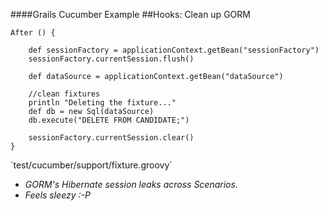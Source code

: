 ####Grails Cucumber Example
##Hooks: Clean up GORM

	After () {

	    def sessionFactory = applicationContext.getBean("sessionFactory")
	    sessionFactory.currentSession.flush()

	    def dataSource = applicationContext.getBean("dataSource")

	    //clean fixtures
	    println "Deleting the fixture..."
	    def db = new Sql(dataSource)
	    db.execute("DELETE FROM CANDIDATE;")

	    sessionFactory.currentSession.clear()
	}

<p class="fragment roll-in">`test/cucumber/support/fixture.groovy`</p>

<ul>
	<li class="fragment roll-in"><em>GORM's Hibernate session leaks across Scenarios.</em></li>
	<li class="fragment roll-in"><em>Feels sleezy :-P</em></li>
</ul>
